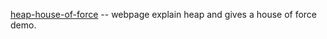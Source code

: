 [heap-house-of-force](https://mohamed-fakroud.gitbook.io/red-teamings-dojo/binary-exploitation/heap-house-of-force) -- webpage explain heap and gives a house of force demo.
